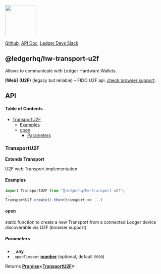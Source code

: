 <img src="https://user-images.githubusercontent.com/211411/34776833-6f1ef4da-f618-11e7-8b13-f0697901d6a8.png" height="100" />

[Github](https://github.com/LedgerHQ/ledgerjs/),
[API Doc](http://ledgerhq.github.io/ledgerjs/),
[Ledger Devs Slack](https://ledger-dev.slack.com/)

## @ledgerhq/hw-transport-u2f

Allows to communicate with Ledger Hardware Wallets.

**[Web]** **(U2F)** (legacy but reliable) – FIDO U2F api. [check browser support](https://caniuse.com/u2f).

## API

<!-- Generated by documentation.js. Update this documentation by updating the source code. -->

#### Table of Contents

-   [TransportU2F](#transportu2f)
    -   [Examples](#examples)
    -   [open](#open)
        -   [Parameters](#parameters)

### TransportU2F

**Extends Transport**

U2F web Transport implementation

#### Examples

```javascript
import TransportU2F from "@ledgerhq/hw-transport-u2f";
...
TransportU2F.create().then(transport => ...)
```

#### open

static function to create a new Transport from a connected Ledger device discoverable via U2F (browser support)

##### Parameters

-   `_` **any** 
-   `_openTimeout` **[number](https://developer.mozilla.org/docs/Web/JavaScript/Reference/Global_Objects/Number)**  (optional, default `5000`)

Returns **[Promise](https://developer.mozilla.org/docs/Web/JavaScript/Reference/Global_Objects/Promise)&lt;[TransportU2F](#transportu2f)>** 
